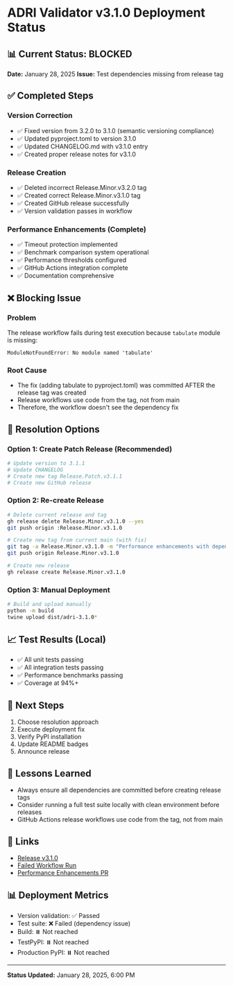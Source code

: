 # ADRI Validator v3.1.0 Deployment Status

## 📊 Current Status: BLOCKED
**Date:** January 28, 2025
**Issue:** Test dependencies missing from release tag

## ✅ Completed Steps

### Version Correction
- ✅ Fixed version from 3.2.0 to 3.1.0 (semantic versioning compliance)
- ✅ Updated pyproject.toml to version 3.1.0
- ✅ Updated CHANGELOG.md with v3.1.0 entry
- ✅ Created proper release notes for v3.1.0

### Release Creation
- ✅ Deleted incorrect Release.Minor.v3.2.0 tag
- ✅ Created correct Release.Minor.v3.1.0 tag
- ✅ Created GitHub release successfully
- ✅ Version validation passes in workflow

### Performance Enhancements (Complete)
- ✅ Timeout protection implemented
- ✅ Benchmark comparison system operational
- ✅ Performance thresholds configured
- ✅ GitHub Actions integration complete
- ✅ Documentation comprehensive

## ❌ Blocking Issue

### Problem
The release workflow fails during test execution because `tabulate` module is missing:
```
ModuleNotFoundError: No module named 'tabulate'
```

### Root Cause
- The fix (adding tabulate to pyproject.toml) was committed AFTER the release tag was created
- Release workflows use code from the tag, not from main
- Therefore, the workflow doesn't see the dependency fix

## 🔧 Resolution Options

### Option 1: Create Patch Release (Recommended)
```bash
# Update version to 3.1.1
# Update CHANGELOG
# Create new tag Release.Patch.v3.1.1
# Create new GitHub release
```

### Option 2: Re-create Release
```bash
# Delete current release and tag
gh release delete Release.Minor.v3.1.0 --yes
git push origin :Release.Minor.v3.1.0

# Create new tag from current main (with fix)
git tag -a Release.Minor.v3.1.0 -m "Performance enhancements with dependency fix"
git push origin Release.Minor.v3.1.0

# Create new release
gh release create Release.Minor.v3.1.0
```

### Option 3: Manual Deployment
```bash
# Build and upload manually
python -m build
twine upload dist/adri-3.1.0*
```

## 📈 Test Results (Local)
- ✅ All unit tests passing
- ✅ All integration tests passing
- ✅ Performance benchmarks passing
- ✅ Coverage at 94%+

## 🚀 Next Steps
1. Choose resolution approach
2. Execute deployment fix
3. Verify PyPI installation
4. Update README badges
5. Announce release

## 📝 Lessons Learned
- Always ensure all dependencies are committed before creating release tags
- Consider running a full test suite locally with clean environment before releases
- GitHub Actions release workflows use code from the tag, not from main

## 🔗 Links
- [Release v3.1.0](https://github.com/TESThomas/adri-validator/releases/tag/Release.Minor.v3.1.0)
- [Failed Workflow Run](https://github.com/TESThomas/adri-validator/actions/runs/17302569145)
- [Performance Enhancements PR](https://github.com/TESThomas/adri-validator/pull/...)

## 📊 Deployment Metrics
- Version validation: ✅ Passed
- Test suite: ❌ Failed (dependency issue)
- Build: ⏸️ Not reached
- TestPyPI: ⏸️ Not reached
- Production PyPI: ⏸️ Not reached

---
**Status Updated:** January 28, 2025, 6:00 PM
